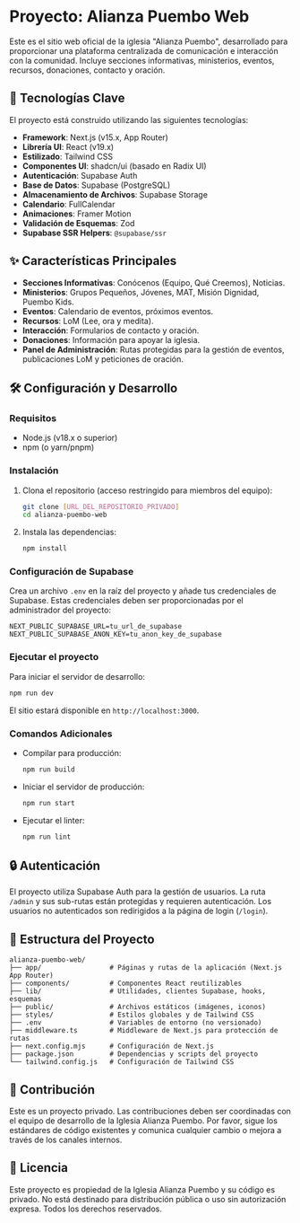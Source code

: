 # Proyecto: Alianza Puembo Web

Este es el sitio web oficial de la iglesia "Alianza Puembo", desarrollado para proporcionar una plataforma centralizada de comunicación e interacción con la comunidad. Incluye secciones informativas, ministerios, eventos, recursos, donaciones, contacto y oración.

## 🚀 Tecnologías Clave

El proyecto está construido utilizando las siguientes tecnologías:

-   **Framework**: Next.js (v15.x, App Router)
-   **Librería UI**: React (v19.x)
-   **Estilizado**: Tailwind CSS
-   **Componentes UI**: shadcn/ui (basado en Radix UI)
-   **Autenticación**: Supabase Auth
-   **Base de Datos**: Supabase (PostgreSQL)
-   **Almacenamiento de Archivos**: Supabase Storage
-   **Calendario**: FullCalendar
-   **Animaciones**: Framer Motion
-   **Validación de Esquemas**: Zod
-   **Supabase SSR Helpers**: `@supabase/ssr`

## ✨ Características Principales

-   **Secciones Informativas**: Conócenos (Equipo, Qué Creemos), Noticias.
-   **Ministerios**: Grupos Pequeños, Jóvenes, MAT, Misión Dignidad, Puembo Kids.
-   **Eventos**: Calendario de eventos, próximos eventos.
-   **Recursos**: LoM (Lee, ora y medita).
-   **Interacción**: Formularios de contacto y oración.
-   **Donaciones**: Información para apoyar la iglesia.
-   **Panel de Administración**: Rutas protegidas para la gestión de eventos, publicaciones LoM y peticiones de oración.

## 🛠️ Configuración y Desarrollo

### Requisitos

-   Node.js (v18.x o superior)
-   npm (o yarn/pnpm)

### Instalación

1.  Clona el repositorio (acceso restringido para miembros del equipo):
    ```bash
    git clone [URL_DEL_REPOSITORIO_PRIVADO]
    cd alianza-puembo-web
    ```
2.  Instala las dependencias:
    ```bash
    npm install
    ```

### Configuración de Supabase

Crea un archivo `.env` en la raíz del proyecto y añade tus credenciales de Supabase. Estas credenciales deben ser proporcionadas por el administrador del proyecto:

```
NEXT_PUBLIC_SUPABASE_URL=tu_url_de_supabase
NEXT_PUBLIC_SUPABASE_ANON_KEY=tu_anon_key_de_supabase
```

### Ejecutar el proyecto

Para iniciar el servidor de desarrollo:

```bash
npm run dev
```

El sitio estará disponible en `http://localhost:3000`.

### Comandos Adicionales

-   Compilar para producción:
    ```bash
    npm run build
    ```
-   Iniciar el servidor de producción:
    ```bash
    npm run start
    ```
-   Ejecutar el linter:
    ```bash
    npm run lint
    ```

## 🔒 Autenticación

El proyecto utiliza Supabase Auth para la gestión de usuarios. La ruta `/admin` y sus sub-rutas están protegidas y requieren autenticación. Los usuarios no autenticados son redirigidos a la página de login (`/login`).

## 📂 Estructura del Proyecto

```
alianza-puembo-web/
├── app/                 # Páginas y rutas de la aplicación (Next.js App Router)
├── components/          # Componentes React reutilizables
├── lib/                 # Utilidades, clientes Supabase, hooks, esquemas
├── public/              # Archivos estáticos (imágenes, iconos)
├── styles/              # Estilos globales y de Tailwind CSS
├── .env                 # Variables de entorno (no versionado)
├── middleware.ts        # Middleware de Next.js para protección de rutas
├── next.config.mjs      # Configuración de Next.js
├── package.json         # Dependencias y scripts del proyecto
└── tailwind.config.js   # Configuración de Tailwind CSS
```

## 🤝 Contribución

Este es un proyecto privado. Las contribuciones deben ser coordinadas con el equipo de desarrollo de la Iglesia Alianza Puembo. Por favor, sigue los estándares de código existentes y comunica cualquier cambio o mejora a través de los canales internos.

## 📄 Licencia

Este proyecto es propiedad de la Iglesia Alianza Puembo y su código es privado. No está destinado para distribución pública o uso sin autorización expresa. Todos los derechos reservados.
